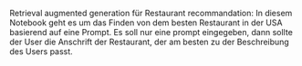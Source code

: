 Retrieval augmented generation für Restaurant recommandation:
In diesem Notebook geht es um das Finden von dem besten Restaurant in der USA basierend auf eine Prompt. 
Es soll nur eine prompt eingegeben, dann sollte der User die Anschrift der Restaurant, der am besten zu der Beschreibung des Users passt. 



